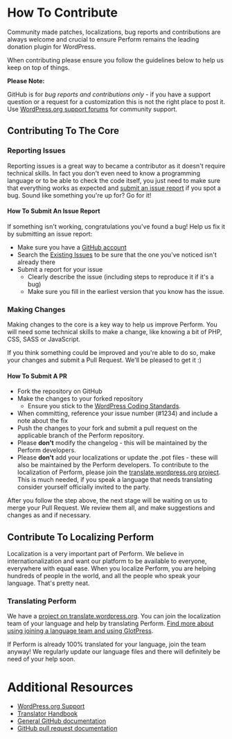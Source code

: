 # How To Contribute

Community made patches, localizations, bug reports and contributions are always welcome and crucial to ensure Perform remains the leading donation plugin for WordPress.

When contributing please ensure you follow the guidelines below to help us keep on top of things.

__Please Note:__

GitHub is for _bug reports and contributions only_ - if you have a support question or a request for a customization this is not the right place to post it. Use [WordPress.org support forums](https://wordpress.org/support/plugin/perform) for community support.

## Contributing To The Core

### Reporting Issues

Reporting issues is a great way to became a contributor as it doesn't require technical skills. In fact you don't even need to know a programming language or to be able to check the code itself, you just need to make sure that everything works as expected and [submit an issue report](https://github.com/impress-org/perform/issues/new) if you spot a bug. Sound like something you're up for? Go for it!

#### How To Submit An Issue Report

If something isn't working, congratulations you've found a bug! Help us fix it by submitting an issue report:

* Make sure you have a [GitHub account](https://github.com/signup/free)
* Search the [Existing Issues](https://github.com/impress-org/perform/issues) to be sure that the one you've noticed isn't already there
* Submit a report for your issue
  * Clearly describe the issue (including steps to reproduce it if it's a bug)
  * Make sure you fill in the earliest version that you know has the issue.

### Making Changes

Making changes to the core is a key way to help us improve Perform. You will need some technical skills to make a change, like knowing a bit of PHP, CSS, SASS or JavaScript.

If you think something could be improved and you're able to do so, make your changes and submit a Pull Request. We'll be pleased to get it :)

#### How To Submit A PR

* Fork the repository on GitHub
* Make the changes to your forked repository
  * Ensure you stick to the [WordPress Coding Standards](https://make.wordpress.org/core/handbook/coding-standards/php/).
* When committing, reference your issue number (#1234) and include a note about the fix
* Push the changes to your fork and submit a pull request on the applicable branch of the Perform repository. 
* Please **don't** modify the changelog - this will be maintained by the Perform developers.
* Please **don't** add your localizations or update the .pot files - these will also be maintained by the Perform developers. To contribute to the localization of Perform, please join the [translate.wordpress.org project](https://translate.wordpress.org/projects/wp-plugins/perform). This is much needed, if you speak a language that needs translating consider yourself officially invited to the party.

After you follow the step above, the next stage will be waiting on us to merge your Pull Request. We review them all, and make suggestions and changes as and if necessary.

## Contribute To Localizing Perform

Localization is a very important part of Perform. We believe in internationalization and want our platform to be available to everyone, everywhere with equal ease. When you localize Perform, you are helping hundreds of people in the world, and all the people who speak your language. That's pretty neat.

### Translating Perform

We have a [project on translate.wordpress.org](https://translate.wordpress.org/projects/wp-plugins/perform). You can join the localization team of your language and help by translating Perform. [Find more about using joining a language team and using GlotPress](https://make.wordpress.org/polyglots/handbook/tools/glotpress-translate-wordpress-org/).

If Perform is already 100% translated for your language, join the team anyway! We regularly update our language files and there will definitely be need of your help soon.

# Additional Resources

* [WordPress.org Support](https://wordpress.org/support/plugin/perform/)
* [Translator Handbook](https://make.wordpress.org/polyglots/handbook/)
* [General GitHub documentation](https://help.github.com/)
* [GitHub pull request documentation](https://help.github.com/send-pull-requests/)
